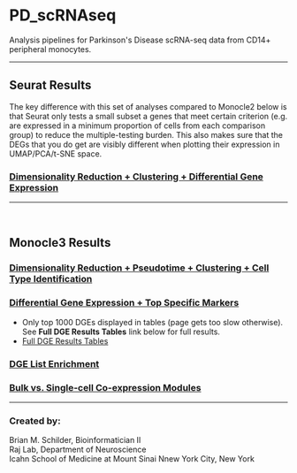 # PD_scRNAseq 
Analysis pipelines for Parkinson's Disease scRNA-seq data from CD14+ peripheral monocytes.  

---  

## Seurat Results

The key difference with this set of analyses compared to Monocle2 below is that Seurat only tests a small subset a genes that meet certain criterion (e.g. are expressed in a minimum proportion of cells from each comparison group) to reduce the multiple-testing burden. This also makes sure that the DEGs that you do get are visibly different when plotting their expression in UMAP/PCA/t-SNE space.

### [Dimensionality Reduction + Clustering + Differential Gene Expression](https://rajlabmssm.github.io/PD_scRNAseq/scRNAseq_Seurat.html)

<hr><br>

## Monocle3 Results

### [Dimensionality Reduction + Pseudotime + Clustering + Cell Type Identification](https://rajlabmssm.github.io/PD_scRNAseq/scRNAseq_Monocle3.html)  

### [Differential Gene Expression + Top Specific Markers](https://rajlabmssm.github.io/PD_scRNAseq/scRNAseq_Monocle3_DGE.html)  
- Only top 1000 DGEs displayed in tables (page gets too slow otherwise). See **Full DGE Results Tables** link below for full results.  
- [Full DGE Results Tables](https://github.com/RajLabMSSM/PD_scRNAseq/tree/master/Results)  
 
### [DGE List Enrichment](https://rajlabmssm.github.io/PD_scRNAseq/scRNAseq_Monocle3_Enrich.html)  

### [Bulk vs. Single-cell Co-expression Modules](https://rajlabmssm.github.io/PD_scRNAseq/scRNAseq_Monocle3_Modules.html)  


---
### Created by:  
Brian M. Schilder, Bioinformatician II  
Raj Lab, Department of Neuroscience  
Icahn School of Medicine at Mount Sinai 
Nnew York City, New York
